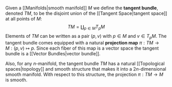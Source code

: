 Given a [[Manifolds|smooth manifold]] $M$ we define the **tangent bundle**, denoted $TM$, to be the disjoint union of the [[Tangent Space|tangent space]] at all points of $M$:
$$TM = \coprod_{p\in M} T_pM$$
Elements of $TM$ can be written as a pair $(p, v)$ with $p\in M$ and $v \in T_pM$. The tangent bundle comes equipped with a natural **projection map** $\pi: TM \to M: (p, v)\mapsto p$. Since each fiber of this map is a vector space the tangent bundle is a [[Vector Bundles|vector bundle]].

Also, for any $n$-manifold, the tangent bundle $TM$ has a natural [[Topological spaces|topology]] and smooth structure that makes it into a $2n$-dimensional smooth manifold. With respect to this structure, the projection $\pi:TM \to M$ is smooth.